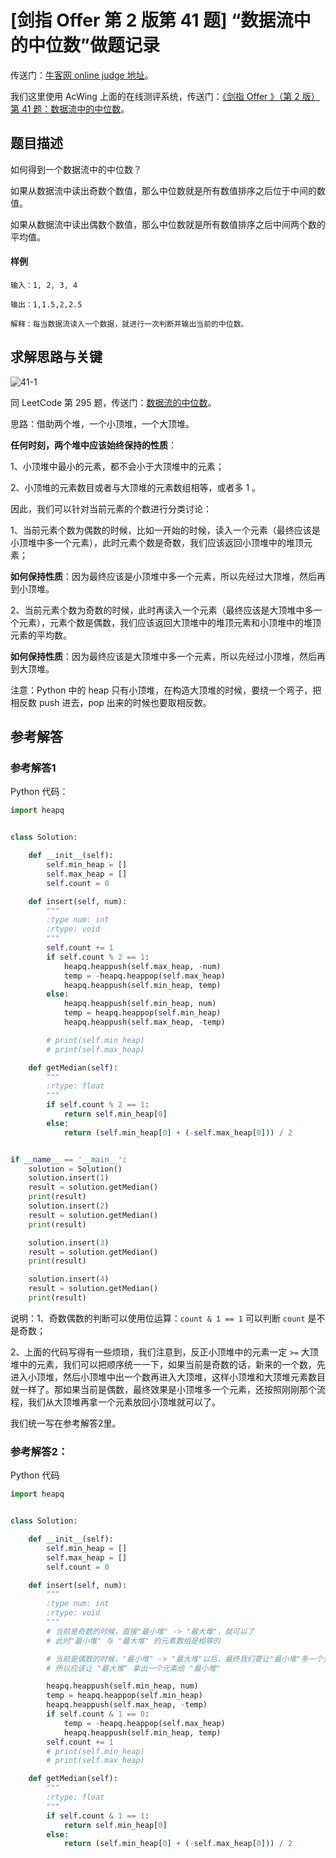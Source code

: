 # [剑指 Offer 第 2 版第 41 题] “数据流中的中位数”做题记录

传送门：[牛客网 online judge 地址](https://www.nowcoder.com/practice/9be0172896bd43948f8a32fb954e1be1?tpId=13&tqId=11216&tPage=1&rp=1&ru=/ta/coding-interviews&qru=/ta/coding-interviews/question-ranking)。

我们这里使用 AcWing 上面的在线测评系统，传送门：[《剑指 Offer 》（第 2 版）第 41 题：数据流中的中位数](https://www.acwing.com/problem/content/88/)。

## 题目描述

如何得到一个数据流中的中位数？

如果从数据流中读出奇数个数值，那么中位数就是所有数值排序之后位于中间的数值。

如果从数据流中读出偶数个数值，那么中位数就是所有数值排序之后中间两个数的平均值。

#### 样例

```
输入：1, 2, 3, 4

输出：1,1.5,2,2.5

解释：每当数据流读入一个数据，就进行一次判断并输出当前的中位数。
```

## 求解思路与关键

![41-1](https://liweiwei1419.github.io/images/sword-for-offer/41-1.png)

同 LeetCode 第 295 题，传送门：[数据流的中位数](https://leetcode-cn.com/problems/find-median-from-data-stream)。

思路：借助两个堆，一个小顶堆，一个大顶堆。

**任何时刻，两个堆中应该始终保持的性质**：

1、小顶堆中最小的元素，都不会小于大顶堆中的元素；

2、小顶堆的元素数目或者与大顶堆的元素数组相等，或者多 1 。

因此，我们可以针对当前元素的个数进行分类讨论：

1、当前元素个数为偶数的时候，比如一开始的时候，读入一个元素（最终应该是小顶堆中多一个元素），此时元素个数是奇数，我们应该返回小顶堆中的堆顶元素；

**如何保持性质**：因为最终应该是小顶堆中多一个元素，所以先经过大顶堆，然后再到小顶堆。

2、当前元素个数为奇数的时候，此时再读入一个元素（最终应该是大顶堆中多一个元素），元素个数是偶数，我们应该返回大顶堆中的堆顶元素和小顶堆中的堆顶元素的平均数。

**如何保持性质**：因为最终应该是大顶堆中多一个元素，所以先经过小顶堆，然后再到大顶堆。

注意：Python 中的 heap 只有小顶堆，在构造大顶堆的时候，要绕一个弯子，把相反数 push 进去，pop 出来的时候也要取相反数。

## 参考解答
### 参考解答1

Python 代码：

```python
import heapq


class Solution:

    def __init__(self):
        self.min_heap = []
        self.max_heap = []
        self.count = 0

    def insert(self, num):
        """
        :type num: int
        :rtype: void
        """
        self.count += 1
        if self.count % 2 == 1:
            heapq.heappush(self.max_heap, -num)
            temp = -heapq.heappop(self.max_heap)
            heapq.heappush(self.min_heap, temp)
        else:
            heapq.heappush(self.min_heap, num)
            temp = heapq.heappop(self.min_heap)
            heapq.heappush(self.max_heap, -temp)

        # print(self.min_heap)
        # print(self.max_heap)

    def getMedian(self):
        """
        :rtype: float
        """
        if self.count % 2 == 1:
            return self.min_heap[0]
        else:
            return (self.min_heap[0] + (-self.max_heap[0])) / 2


if __name__ == '__main__':
    solution = Solution()
    solution.insert(1)
    result = solution.getMedian()
    print(result)
    solution.insert(2)
    result = solution.getMedian()
    print(result)

    solution.insert(3)
    result = solution.getMedian()
    print(result)

    solution.insert(4)
    result = solution.getMedian()
    print(result)
```

说明：1、奇数偶数的判断可以使用位运算：`count & 1 == 1` 可以判断 `count` 是不是奇数；

2、上面的代码写得有一些烦琐，我们注意到，反正小顶堆中的元素一定 `>=` 大顶堆中的元素，我们可以把顺序统一一下，如果当前是奇数的话，新来的一个数，先进入小顶堆，然后小顶堆中出一个数再进入大顶堆，这样小顶堆和大顶堆元素数目就一样了。那如果当前是偶数，最终效果是小顶堆多一个元素，还按照刚刚那个流程，我们从大顶堆再拿一个元素放回小顶堆就可以了。

我们统一写在参考解答2里。

### 参考解答2：

Python 代码

```python
import heapq


class Solution:

    def __init__(self):
        self.min_heap = []
        self.max_heap = []
        self.count = 0

    def insert(self, num):
        """
        :type num: int
        :rtype: void
        """
        # 当前是奇数的时候，直接"最小堆" -> "最大堆"，就可以了
        # 此时"最小堆" 与 "最大堆" 的元素数组是相等的

        # 当前是偶数的时候，"最小堆" -> "最大堆"以后，最终我们要让"最小堆"多一个元素
        # 所以应该让 "最大堆" 拿出一个元素给 "最小堆"

        heapq.heappush(self.min_heap, num)
        temp = heapq.heappop(self.min_heap)
        heapq.heappush(self.max_heap, -temp)
        if self.count & 1 == 0:
            temp = -heapq.heappop(self.max_heap)
            heapq.heappush(self.min_heap, temp)
        self.count += 1
        # print(self.min_heap)
        # print(self.max_heap)

    def getMedian(self):
        """
        :rtype: float
        """
        if self.count & 1 == 1:
            return self.min_heap[0]
        else:
            return (self.min_heap[0] + (-self.max_heap[0])) / 2
```

<script src='https://cdnjs.cloudflare.com/ajax/libs/mathjax/2.7.5/MathJax.js?config=TeX-MML-AM_CHTML' async></script>
<script type="text/x-mathjax-config">
MathJax.Hub.Config({
tex2jax: {
  inlineMath: [['$','$'], ['\\(','\\)']],
  processEscapes: true
  },
displayAlign : "left",
TeX: {
        equationNumbers: {
            autoNumber: "all",
            useLabelIds: true
        }
    },
    "HTML-CSS": {
        linebreaks: {
            automatic: true
        },
        scale: 100,
        styles: {
          ".MathJax_Display": {
            "text-align": "left",
            "width" : "auto",
            "margin": "10px 0px 10px 0px !important",
            "background-color": "#f5f5f5 !important",
            "border-radius": "3px !important",
            border:  "1px solid #ccc !important",
            padding: "5px 5px 5px 5px !important"
          },
          ".MathJax": {
            "background-color": "#f5f5f5 !important",
            padding: "2px 2px 2px 2px !important"
          }
        }
    },
    SVG: {
        linebreaks: {
            automatic: true
        }
    }
});
</script>


